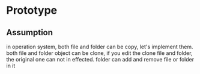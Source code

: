 # Prototype

## Assumption
in operation system, both file and folder can be copy, let's implement them.
both file and folder object can be clone, if you edit the clone file and folder,
the original one can not in effected.
folder can add and remove file or folder in it